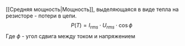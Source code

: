 [[Средняя мощность|Мощность]], выделяющаяся в виде тепла на резисторе - потери в цепи. $$P(T) = I_{rms}\cdot U_{rms}\cdot \cos \phi$$
Где $\phi$ - угол сдвига между током и напряжением